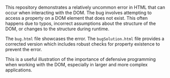 This repository demonstrates a relatively uncommon error in HTML that can occur when interacting with the DOM. The bug involves attempting to access a property on a DOM element that does not exist. This often happens due to typos, incorrect assumptions about the structure of the DOM, or changes to the structure during runtime.

The `bug.html` file showcases the error. The `bugSolution.html` file provides a corrected version which includes robust checks for property existence to prevent the error.

This is a useful illustration of the importance of defensive programming when working with the DOM, especially in larger and more complex applications.